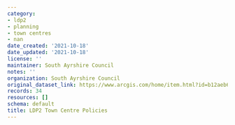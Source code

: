 ```yaml
---
category:
- ldp2
- planning
- town centres
- nan
date_created: '2021-10-18'
date_updated: '2021-10-18'
license: ''
maintainer: South Ayrshire Council
notes: ''
organization: South Ayrshire Council
original_dataset_link: https://www.arcgis.com/home/item.html?id=b12aeb6748a74b239bf87caf88de41b0
records: 34
resources: []
schema: default
title: LDP2 Town Centre Policies
---
```

